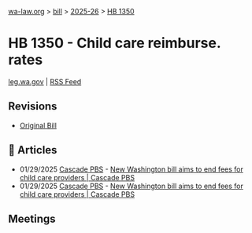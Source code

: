 [wa-law.org](/) > [bill](/bill/) > [2025-26](/bill/2025-26/) > [HB 1350](/bill/2025-26/hb/1350/)

# HB 1350 - Child care reimburse. rates
[leg.wa.gov](https://app.leg.wa.gov/billsummary?BillNumber=1350&Year=2025&Initiative=false) | [RSS Feed](./rss.xml)

## Revisions
* [Original Bill](1/)

## 📰 Articles
* 01/29/2025 [Cascade PBS](/org/cascade_pbs/) - [New Washington bill aims to end fees for child care providers | Cascade PBS](https://www.cascadepbs.org/politics/2025/01/new-washington-bill-aims-end-fees-child-care-providers#:~:text=House%20Bill%201350)
* 01/29/2025 [Cascade PBS](/org/cascade_pbs/) - [New Washington bill aims to end fees for child care providers | Cascade PBS](https://www.cascadepbs.org/politics/2025/01/new-washington-bill-aims-end-fees-child-care-providers/#:~:text=House%20Bill%201350)

## Meetings